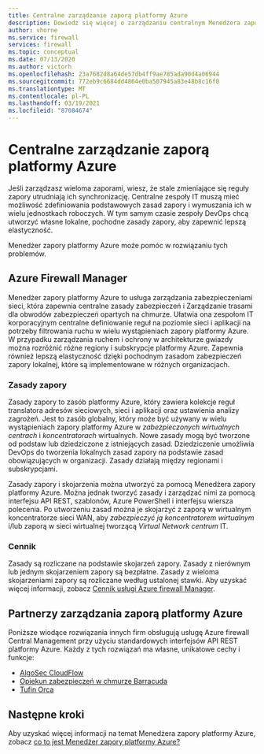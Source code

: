 ```yaml
---
title: Centralne zarządzanie zaporą platformy Azure
description: Dowiedz się więcej o zarządzaniu centralnym Menedżera zapory platformy Azure
author: vhorne
ms.service: firewall
services: firewall
ms.topic: conceptual
ms.date: 07/13/2020
ms.author: victorh
ms.openlocfilehash: 23a7682d8a64de57db4ff9ae785ada90d4a06944
ms.sourcegitcommit: 772eb9c6684dd4864e0ba507945a83e48b8c16f0
ms.translationtype: MT
ms.contentlocale: pl-PL
ms.lasthandoff: 03/19/2021
ms.locfileid: "87084674"
---
```

# <a name="azure-firewall-central-management"></a>Centralne zarządzanie zaporą platformy Azure

Jeśli zarządzasz wieloma zaporami, wiesz, że stale zmieniające się reguły zapory utrudniają ich synchronizację. Centralne zespoły IT muszą mieć możliwość zdefiniowania podstawowych zasad zapory i wymuszania ich w wielu jednostkach roboczych. W tym samym czasie zespoły DevOps chcą utworzyć własne lokalne, pochodne zasady zapory, aby zapewnić lepszą elastyczność.

Menedżer zapory platformy Azure może pomóc w rozwiązaniu tych problemów.


## <a name="azure-firewall-manager"></a>Azure Firewall Manager

Menedżer zapory platformy Azure to usługa zarządzania zabezpieczeniami sieci, która zapewnia centralne zasady zabezpieczeń i Zarządzanie trasami dla obwodów zabezpieczeń opartych na chmurze. Ułatwia ona zespołom IT korporacyjnym centralne definiowanie reguł na poziomie sieci i aplikacji na potrzeby filtrowania ruchu w wielu wystąpieniach zapory platformy Azure. W przypadku zarządzania ruchem i ochrony w architekturze gwiazdy można rozróżnić różne regiony i subskrypcje platformy Azure. Zapewnia również lepszą elastyczność dzięki pochodnym zasadom zabezpieczeń zapory lokalnej, które są implementowane w różnych organizacjach.

### <a name="firewall-policy"></a>Zasady zapory

Zasady zapory to zasób platformy Azure, który zawiera kolekcje reguł translatora adresów sieciowych, sieci i aplikacji oraz ustawienia analizy zagrożeń. Jest to zasób globalny, który może być używany w wielu wystąpieniach zapory platformy Azure w *zabezpieczonych wirtualnych centrach* i *koncentratorach* wirtualnych. Nowe zasady mogą być tworzone od podstaw lub dziedziczone z istniejących zasad. Dziedziczenie umożliwia DevOps do tworzenia lokalnych zasad zapory na podstawie zasad obowiązujących w organizacji. Zasady działają między regionami i subskrypcjami.
 
Zasady zapory i skojarzenia można utworzyć za pomocą Menedżera zapory platformy Azure. Można jednak tworzyć zasady i zarządzać nimi za pomocą interfejsu API REST, szablonów, Azure PowerShell i interfejsu wiersza polecenia. Po utworzeniu zasad można je skojarzyć z zaporą w wirtualnym koncentratorze sieci WAN, aby *zabezpieczyć ją koncentratorem wirtualnym* i/lub zaporą w sieci wirtualnej tworzącą *Virtual Network centrum* IT.

### <a name="pricing"></a>Cennik

Zasady są rozliczane na podstawie skojarzeń zapory. Zasady z nierównym lub jednym skojarzeniem zapory są bezpłatne. Zasady z wieloma skojarzeniami zapory są rozliczane według ustalonej stawki. Aby uzyskać więcej informacji, zobacz [Cennik usługi Azure firewall Manager](https://azure.microsoft.com/pricing/details/firewall-manager/).

## <a name="azure-firewall-management-partners"></a>Partnerzy zarządzania zaporą platformy Azure

Poniższe wiodące rozwiązania innych firm obsługują usługę Azure firewall Central Management przy użyciu standardowych interfejsów API REST platformy Azure. Każdy z tych rozwiązań ma własne, unikatowe cechy i funkcje:

- [AlgoSec CloudFlow](https://www.algosec.com/azure/) 
- [Opiekun zabezpieczeń w chmurze Barracuda](https://www.barracuda.com/products/cloudsecurityguardian/for_azure)
- [Tufin Orca](https://www.tufin.com/products/tufin-orca)


## <a name="next-steps"></a>Następne kroki

Aby uzyskać więcej informacji na temat Menedżera zapory platformy Azure, zobacz [co to jest Menedżer zapory platformy Azure?](../firewall-manager/overview.md)